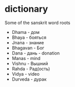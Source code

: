 # dictionary
Some of the sanskrit word roots

- Dhama - дом
- Bhaya - бояться
- Jnana - знание
- Bhagavan - Бог
- Dana - дань - donation
- Manas - mind
- Vishnu - Вышний
- Rahda - Рад(ость)
- Vidya - video
- Durveda - дурак
